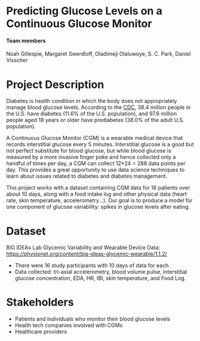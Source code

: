 # Predicting Glucose Levels on a Continuous Glucose Monitor

#### Team members
Noah Gillespie, Margaret Swerdloff, Oladimeji Olaluwoye, S. C. Park, Daniel Visscher


# Project Description
Diabetes is health condition in which the body does not appropriately manage blood glucose levels. According to the <a href="https://www.cdc.gov/diabetes/php/data-research/index.html">CDC</a>, 38.4 million people in the U.S. have diabetes (11.6% of the U.S. population), and 97.6 million people aged 18 years or older have prediabetes (38.0% of the adult U.S. population).

A Continuous Glucose Monitor (CGM) is a wearable medical device that records interstitial glucose every 5 minutes. Interstitial glucose is a good but not perfect substitute for blood glucose, but while blood glucose is measured by a more invasive finger poke and hence collected only a handful of times per day, a CGM can collect 12*24 = 288 data points per day. This provides a great opportunity to use data science techniques to learn about issues related to diabetes and diabetes management.

This project works with a dataset containing CGM data for 16 patients over about 10 days, along with a food intake log and other physical data (heart rate, skin temperature, accelerometry...). Our goal is to produce a model for one component of glucose variability: spikes in glucose levels after eating. 

# Dataset
BIG IDEAs Lab Glycemic Variability and Wearable Device Data: <a href="https://physionet.org/content/big-ideas-glycemic-wearable/1.1.2/">https://physionet.org/content/big-ideas-glycemic-wearable/1.1.2/</a>

* There were 16 study participants with 10 days of data for each.
* Data collected: tri-axial accelerometry, blood volume pulse, interstitial glucose concentration, EDA, HR, IBI, skin temperature, and Food Log.


# Stakeholders
* Patients and individuals who monitor their blood glucose levels
* Health tech companies involved with CGMs
* Healthcare providers
